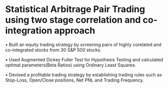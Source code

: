 # Statistical Arbitrage Pair Trading using two stage correlation and co-integration approach

• Built an equity trading strategy by screening pairs of highly corelated and co-integrated stocks from 30 S&P 500 stocks.

• Used Augmented Dickey Fuller Test for Hypothesis Testing and calculated optimal parameters(Beta Ratios) using Ordinary Least Squares.

• Devised a profitable trading strategy by establishing trading rules such as Stop-Loss, Open/Close positions, Net PNL and Trading Frequency.
